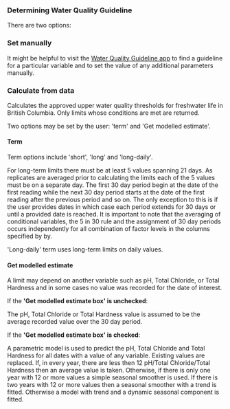 ### Determining Water Quality Guideline

There are two options:

### Set manually
It might be helpful to visit the [Water Quality Guideline app](https://bcgov-env.shinyapps.io/bc_wqg/) to find a guideline for a particular variable and to set the value of any additional parameters manually.

### Calculate from data

Calculates the approved upper water quality thresholds for freshwater life in British Columbia. Only limits whose conditions are met are returned.

Two options may be set by the user: 'term' and 'Get modelled estimate'.

#### Term
Term options include 'short', 'long' and 'long-daily'.  

For long-term limits there must be at least 5 values spanning 21 days. As replicates are averaged prior to calculating the limits each of the 5 values must be on a separate day. The first 30 day period begin at the date of the first reading while the next 30 day period starts at the date of the first reading after the previous period and so on. The only exception to this is if the user provides dates in which case each period extends for 30 days or until a provided date is reached. It is important to note that the averaging of conditional variables, the 5 in 30 rule and the assignment of 30 day periods occurs independently for all combination of factor levels in the columns specified by by.  

'Long-daily' term uses long-term limits on daily values.

#### Get modelled estimate
A limit may depend on another variable such as pH, Total Chloride, or Total Hardness and in some cases no value was recorded for the date of interest.

If the **'Get modelled estimate box' is unchecked**:  

The pH, Total Chloride or Total Hardness value is assumed to be the average recorded value over the 30 day period. 

If the **'Get modelled estimate box' is checked**:  

A parametric model is used to predict the pH, Total Chloride and Total Hardness for all dates with a value of any variable. Existing values are replaced. If, in every year, there are less then 12 pH/Total Chloride/Total Hardness then an average value is taken. Otherwise, if there is only one year with 12 or more values a simple seasonal smoother is used. If there is two years with 12 or more values then a seasonal smoother with a trend is fitted. Otherwise a model with trend and a dynamic seasonal component is fitted.


